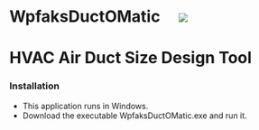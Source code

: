 # WpfaksDuctOMatic&nbsp;&nbsp;&nbsp;&nbsp;&nbsp;![](/WpfaksDuctOMatic/DuctoMaticIcon.ico)
# HVAC Air Duct Size Design Tool
###  Installation
-  This application runs in Windows.
-  Download the executable WpfaksDuctOMatic.exe and run it.
